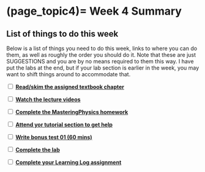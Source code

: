 (page_topic4)=
Week 4 Summary
=======================

## List of things to do this week

Below is a list of things you need to do this week, links to where you can do them, as well as roughly the order you should do it.
Note that these are just SUGGESTIONS and you are by no means required to them this way. 
I have put the labs at the end, but if your lab section is earlier in the week, you may want to shift things around to accommodate that.

<label><input type="checkbox" id="week04_task1" class="box"> [**Read/skim the assigned textbook chapter**](./readings.md)</input></label>

<label><input type="checkbox" id="week04_task2" class="box"> [**Watch the lecture videos**](./videos.md) </input></label>

<label><input type="checkbox" id="week04_task3" class="box"> [**Complete the MasteringPhysics homework**](./homework.md) </input></label>

<label><input type="checkbox" id="week04_task4" class="box"> [**Attend yor tutorial section to get help**](https://canvas.ubc.ca/courses/63995/external_tools/5284) </input></label>

<label><input type="checkbox" id="week04_task5" class="box"> [**Write bonus test 01 (60 mins)**](./test.md) </input></label>

<label><input type="checkbox" id="week04_task6" class="box"> [**Complete the lab**](./lab.md) </input></label>

<label><input type="checkbox" id="week04_task7" class="box"> [**Complete your Learning Log assignment**](./learninglogs.md) </input></label>